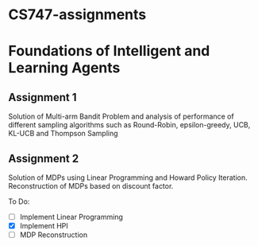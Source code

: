 # CS747-assignments
# Foundations of Intelligent and Learning Agents

## Assignment 1

Solution of Multi-arm Bandit Problem and analysis of performance of different sampling algorithms such as Round-Robin, epsilon-greedy, UCB, KL-UCB and Thompson Sampling

## Assignment 2

Solution of MDPs using Linear Programming and Howard Policy Iteration. Reconstruction of MDPs based on discount factor.

To Do:

- [ ] Implement Linear Programming
- [x] Implement HPI
- [ ] MDP Reconstruction
